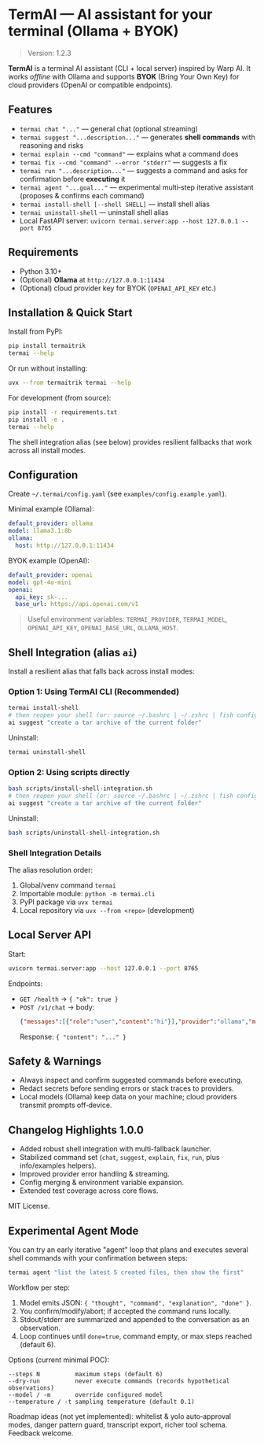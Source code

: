 # TermAI — AI assistant for your terminal (Ollama + BYOK)

> Version: 1.2.3

**TermAI** is a terminal AI assistant (CLI + local server) inspired by Warp AI.
It works *offline* with Ollama and supports **BYOK** (Bring Your Own Key) for cloud providers
(OpenAI or compatible endpoints).

## Features

- `termai chat "..."` — general chat (optional streaming)
- `termai suggest "...description..."` — generates **shell commands** with reasoning and risks
- `termai explain --cmd "command"` — explains what a command does
- `termai fix --cmd "command" --error "stderr"` — suggests a fix
- `termai run "...description..."` — suggests a command and asks for confirmation before **executing** it
- `termai agent "...goal..."` — experimental multi‑step iterative assistant (proposes & confirms each command)
- `termai install-shell [--shell SHELL]` — install shell alias
- `termai uninstall-shell` — uninstall shell alias
- Local FastAPI server: `uvicorn termai.server:app --host 127.0.0.1 --port 8765`

## Requirements

- Python 3.10+
- (Optional) **Ollama** at `http://127.0.0.1:11434`
- (Optional) cloud provider key for BYOK (`OPENAI_API_KEY` etc.)

## Installation & Quick Start

Install from PyPI:

```bash
pip install termaitrik
termai --help
```

Or run without installing:

```bash
uvx --from termaitrik termai --help
```

For development (from source):

```bash
pip install -r requirements.txt
pip install -e .
termai --help
```

The shell integration alias (see below) provides resilient fallbacks that work across all install modes.

## Configuration

Create `~/.termai/config.yaml` (see `examples/config.example.yaml`).

Minimal example (Ollama):
```yaml
default_provider: ollama
model: llama3.1:8b
ollama:
  host: http://127.0.0.1:11434
```

BYOK example (OpenAI):
```yaml
default_provider: openai
model: gpt-4o-mini
openai:
  api_key: sk-...
  base_url: https://api.openai.com/v1
```

> Useful environment variables: `TERMAI_PROVIDER`, `TERMAI_MODEL`,
> `OPENAI_API_KEY`, `OPENAI_BASE_URL`, `OLLAMA_HOST`.

## Shell Integration (alias `ai`)

Install a resilient alias that falls back across install modes:

### Option 1: Using TermAI CLI (Recommended)

```bash
termai install-shell
# then reopen your shell (or: source ~/.bashrc | ~/.zshrc | fish config)
ai suggest "create a tar archive of the current folder"
```

Uninstall:
```bash
termai uninstall-shell
```

### Option 2: Using scripts directly

```bash
bash scripts/install-shell-integration.sh
# then reopen your shell (or: source ~/.bashrc | ~/.zshrc | fish config)
ai suggest "create a tar archive of the current folder"
```

Uninstall:
```bash
bash scripts/uninstall-shell-integration.sh
```

### Shell Integration Details

The alias resolution order:
1. Global/venv command `termai`
2. Importable module: `python -m termai.cli`
3. PyPI package via `uvx termai`
4. Local repository via `uvx --from <repo>` (development)

## Local Server API

Start:
```bash
uvicorn termai.server:app --host 127.0.0.1 --port 8765
```

Endpoints:
- `GET /health` → `{ "ok": true }`
- `POST /v1/chat` → body:
  ```json
  {"messages":[{"role":"user","content":"hi"}],"provider":"ollama","model":"llama3.1:8b"}
  ```
  Response: `{ "content": "..." }`

## Safety & Warnings

- Always inspect and confirm suggested commands before executing.
- Redact secrets before sending errors or stack traces to providers.
- Local models (Ollama) keep data on your machine; cloud providers transmit prompts off‑device.

## Changelog Highlights 1.0.0

- Added robust shell integration with multi-fallback launcher.
- Stabilized command set (`chat`, `suggest`, `explain`, `fix`, `run`, plus info/examples helpers).
- Improved provider error handling & streaming.
- Config merging & environment variable expansion.
- Extended test coverage across core flows.

MIT License.

## Experimental Agent Mode

You can try an early iterative "agent" loop that plans and executes several shell commands with your confirmation between steps:

```bash
termai agent "list the latest 5 created files, then show the first"
```

Workflow per step:
1. Model emits JSON: `{ "thought", "command", "explanation", "done" }`.
2. You confirm/modify/abort; if accepted the command runs locally.
3. Stdout/stderr are summarized and appended to the conversation as an observation.
4. Loop continues until `done=true`, command empty, or max steps reached (default 6).

Options (current minimal POC):
```
--steps N          maximum steps (default 6)
--dry-run          never execute commands (records hypothetical observations)
--model / -m       override configured model
--temperature / -t sampling temperature (default 0.1)
```

Roadmap ideas (not yet implemented): whitelist & yolo auto‑approval modes, danger pattern guard, transcript export, richer tool schema. Feedback welcome.
